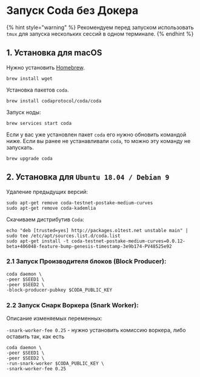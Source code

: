 # Запуск Coda без Докера

{% hint style="warning" %}
Рекомендуем перед запуском использовать `tmux` для запуска нескольких сессий в одном терминале.
{% endhint %}

## 1. Установка для macOS

Нужно установить [Homebrew](https://brew.sh/).

```text
brew install wget
```

Установка пакетов `coda`.

```text
brew install codaprotocol/coda/coda
```

Запуск ноды:

```text
brew services start coda
```

Если у вас уже установлен пакет `coda` его нужно обновить командой ниже. Если вы ранее не устанавливали `coda`, то можно эту команду не запускать.

```text
brew upgrade coda
```

## 2. Установка для `Ubuntu 18.04 / Debian 9`

Удаление предыдущих версий:

```text
sudo apt-get remove coda-testnet-postake-medium-curves
sudo apt-get remove coda-kademlia
```

Скачиваем дистрибутив `Coda`:

```text
echo "deb [trusted=yes] http://packages.o1test.net unstable main" | sudo tee /etc/apt/sources.list.d/coda.list
sudo apt-get install -t coda-testnet-postake-medium-curves=0.0.12-beta+406048-feature-bump-genesis-timestamp-3e9b174-PV48525e92
```

### 2.1 Запуск Производителя блоков \(Block Producer\):

```text
coda daemon \
-peer $SEED1 \
-peer $SEED2 \
-block-producer-pubkey $CODA_PUBLIC_KEY
```

### 2.2 Запуск Снарк Воркера \(Snark Worker\):

Описание изменяемых переменных:

`-snark-worker-fee 0.25` - нужно установить комиссию воркера, либо оставить так, как есть

```text
coda daemon \
-peer $SEED1 \
-peer $SEED2 \
-run-snark-worker $CODA_PUBLIC_KEY \
-snark-worker-fee 0.25 
```

